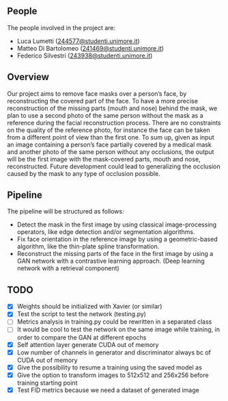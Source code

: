 ## People
The people involved in the project are:
- Luca Lumetti (244577@studenti.unimore.it)
- Matteo Di Bartolomeo (241469@studenti.unimore.it)
- Federico Silvestri (243938@studenti.unimore.it)

## Overview

Our project aims to remove face masks over a person’s face, by reconstructing
the covered part of the face. To have a more precise reconstruction of the missing
parts (mouth and nose) behind the mask, we plan to use a second photo of the
same person without the mask as a reference during the facial reconstruction
process. There are no constraints on the quality of the reference photo, for
instance the face can be taken from a different point of view than the first one.
To sum up, given as input an image containing a person’s face partially covered
by a medical mask and another photo of the same person without any occlusions,
the output will be the first image with the mask-covered parts, mouth and nose,
reconstructed.
Future development could lead to generalizing the occlusion caused by the mask
to any type of occlusion possible.

## Pipeline
The pipeline will be structured as follows:
- Detect the mask in the first image by using classical image-processing operators, like edge detection and/or segmentation algorithms.
- Fix face orientation in the reference image by using a geometric-based algorithm, like the thin-plate spline transformation.
- Reconstruct the missing parts of the face in the first image by using a GAN network with a contrastive learning approach. (Deep learning network with a retrieval component)

## TODO
- [x] Weights should be initialized with Xavier (or similar)
- [x] Test the script to test the network (testing.py)
- [ ] Metrics analysis in training.py could be rewritten in a separated class
- [ ] It would be cool to test the network on the same image while training, in
  order to compare the GAN at different epochs
- [x] Self attention layer generate CUDA out of memory
- [x] Low number of channels in generator and discriminator always bc of CUDA out of
  memory
- [x] Give the possibility to resume a training using the saved model as
- [x] Give the option to transform images to 512x512 and 256x256 before training
  starting point
- [x] Test FID metrics because we need a dataset of generated image

